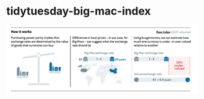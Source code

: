 # tidytuesday-big-mac-index

![](https://raw.githubusercontent.com/rfordatascience/tidytuesday/master/data/2020/2020-12-22/pic2.png)
